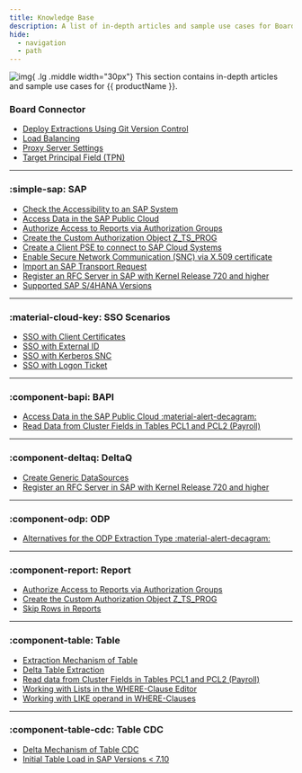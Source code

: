 ```yaml
---
title: Knowledge Base
description: A list of in-depth articles and sample use cases for Board Connector.
hide:
  - navigation
  - path
---
```


![img](../assets/images/logos/theo-thumbs.png){ .lg .middle width="30px"} This section contains in-depth articles and sample use cases for {{ productName }}.


### Board Connector

<div class="mdx-columns" markdown>

- [Deploy Extractions Using Git Version Control](deploy-extractions-using-Git-version-control.md)
- [Load Balancing](load-balancer.md)
- [Proxy Server Settings](proxy-server-settings.md)
- [Target Principal Field (TPN)](target-principal-TPN.md)

</div>

---

### :simple-sap: SAP

<div class="mdx-columns" markdown>

- [Check the Accessibility to an SAP System](check-the-accessibility-to-an-sap-system.md)
- [Access Data in the SAP Public Cloud](access-data-in-the-sap-public-cloud.md) 
- [Authorize Access to Reports via Authorization Groups](authorize-access-to-specific-reports.md)
- [Create the Custom Authorization Object Z_TS_PROG](create-the-custom-authority-object-z-ts-prog.md)
- [Create a Client PSE to connect to SAP Cloud Systems](create-personal-security-environment.md)
- [Enable Secure Network Communication (SNC) via X.509 certificate](enable-snc-using-pse-file.md)
- [Import an SAP Transport Request](import-an-sap-transport-request.md)
- [Register an RFC Server in SAP with Kernel Release 720 and higher](register-rfc-server-in-sap-releases-in-kernel-release-720-and-higher.md)
- [Supported SAP S/4HANA Versions](supported-sap-and-hana-versions.md)

</div>

---


### :material-cloud-key: SSO Scenarios

<div class="mdx-columns" markdown>

- [SSO with Client Certificates](sso-with-client-certificates.md)
- [SSO with External ID](sso-with-external-id.md)
- [SSO with Kerberos SNC](sso-with-kerberos-snc.md)
- [SSO with Logon Ticket](sso-with-logon-ticket.md)

</div>

---


### :component-bapi: BAPI

<div class="mdx-columns" markdown>

- [Access Data in the SAP Public Cloud :material-alert-decagram:](access-data-in-the-sap-public-cloud.md) 
- [Read Data from Cluster Fields in Tables PCL1 and PCL2 (Payroll)](read-data-from-cluster-fields-in-the-tables-pcl1-and-pcl2-payroll.md)

</div>

---


### :component-deltaq: DeltaQ

<div class="mdx-columns" markdown>

- [Create Generic DataSources](create-generic-datasource-using-function-module-and-timestamps.md)
- [Register an RFC Server in SAP with Kernel Release 720 and higher](register-rfc-server-in-sap-releases-in-kernel-release-720-and-higher.md)

</div>

---

### :component-odp: ODP

<div class="mdx-columns" markdown>

- [Alternatives for the ODP Extraction Type :material-alert-decagram:](alternatives-for-odp.md)

</div>

---

### :component-report: Report

<div class="mdx-columns" markdown>

- [Authorize Access to Reports via Authorization Groups](authorize-access-to-specific-reports.md)
- [Create the Custom Authorization Object Z_TS_PROG](create-the-custom-authority-object-z-ts-prog.md)
- [Skip Rows in Reports](skip-rows-in-reports.md)

</div>

---

### :component-table: Table

<div class="mdx-columns" markdown>

- [Extraction Mechanism of Table](table-extraction-mechanism.md)
- [Delta Table Extraction](delta-table-extraction.md)
- [Read data from Cluster Fields in Tables PCL1 and PCL2 (Payroll)](read-data-from-cluster-fields-in-the-tables-pcl1-and-pcl2-payroll.md)
- [Working with Lists in the WHERE-Clause Editor](where-clause-editor-lists.md)
- [Working with LIKE operand in WHERE-Clauses](like-operand-where-clause.md)

</div>

---

### :component-table-cdc: Table CDC

<div class="mdx-columns" markdown>

- [Delta Mechanism of Table CDC](table-cdc-mechanism.md)
- [Initial Table Load in SAP Versions < 7.10](table-cdc-initial-table-load.md)

</div>

